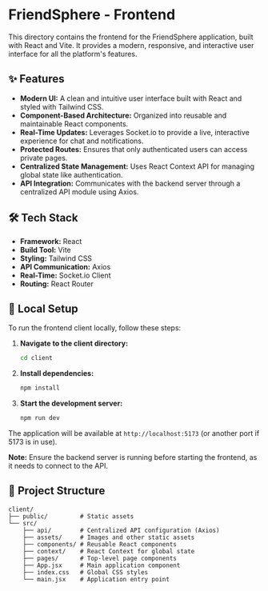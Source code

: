 # FriendSphere - Frontend

This directory contains the frontend for the FriendSphere application, built with React and Vite. It provides a modern, responsive, and interactive user interface for all the platform's features.

## ✨ Features

- **Modern UI:** A clean and intuitive user interface built with React and styled with Tailwind CSS.
- **Component-Based Architecture:** Organized into reusable and maintainable React components.
- **Real-Time Updates:** Leverages Socket.io to provide a live, interactive experience for chat and notifications.
- **Protected Routes:** Ensures that only authenticated users can access private pages.
- **Centralized State Management:** Uses React Context API for managing global state like authentication.
- **API Integration:** Communicates with the backend server through a centralized API module using Axios.

## 🛠️ Tech Stack

- **Framework:** React
- **Build Tool:** Vite
- **Styling:** Tailwind CSS
- **API Communication:** Axios
- **Real-Time:** Socket.io Client
- **Routing:** React Router

## 🚀 Local Setup

To run the frontend client locally, follow these steps:

1.  **Navigate to the client directory:**

    ```bash
    cd client
    ```

2.  **Install dependencies:**

    ```bash
    npm install
    ```

3.  **Start the development server:**
    ```bash
    npm run dev
    ```

The application will be available at `http://localhost:5173` (or another port if 5173 is in use).

**Note:** Ensure the backend server is running before starting the frontend, as it needs to connect to the API.

## 📁 Project Structure

```
client/
├── public/         # Static assets
└── src/
    ├── api/        # Centralized API configuration (Axios)
    ├── assets/     # Images and other static assets
    ├── components/ # Reusable React components
    ├── context/    # React Context for global state
    ├── pages/      # Top-level page components
    ├── App.jsx     # Main application component
    ├── index.css   # Global CSS styles
    └── main.jsx    # Application entry point
```
